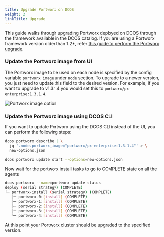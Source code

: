 ```yaml
---
title: Upgrade Portworx on DCOS
weight: 2
linkTitle: Upgrade
---
```


This guide walks through upgrading Portworx deployed on DCOS through the framework available in the DCOS
catalog. If you are using a Portworx framework version older than 1.2*, refer [this guide to perform the
Portworx upgrade](/scheduler/mesosphere-dcos/upgrade-1.1.html).

### Update the Portworx image from UI

The Portworx image to be used on each node is specified by the config variable `portworx image` under `node` section.
To upgrade to a newer version, you just need to update this field to the desired version. For example, if you want
to upgrade to v1.3.1.4 you would set this to `portworx/px-enterprise:1.3.1.4`.

![Portworx image option](/img/dcos-px-image-option2.png)

### Update the Portworx image using DCOS CLI

If you want to update Portworx using the DCOS CLI instead of the UI, you can perform the following steps:

```bash
dcos portworx describe | \
  jq '.node.portworx_image="portworx/px-enterprise:1.3.1.4"' > \
  new-options.json

dcos portworx update start --options=new-options.json
```

Now wait for the portworx install tasks to go to COMPLETE state on all the agents
```bash
dcos portworx --name=portworx update status
deploy (serial strategy) (COMPLETE)
└─ portworx-install (serial strategy) (COMPLETE)
   ├─ portworx-0:[install] (COMPLETE)
   ├─ portworx-1:[install] (COMPLETE)
   ├─ portworx-2:[install] (COMPLETE)
   ├─ portworx-3:[install] (COMPLETE)
   └─ portworx-4:[install] (COMPLETE)
```
At this point your Portworx cluster should be upgraded to the specified version.
